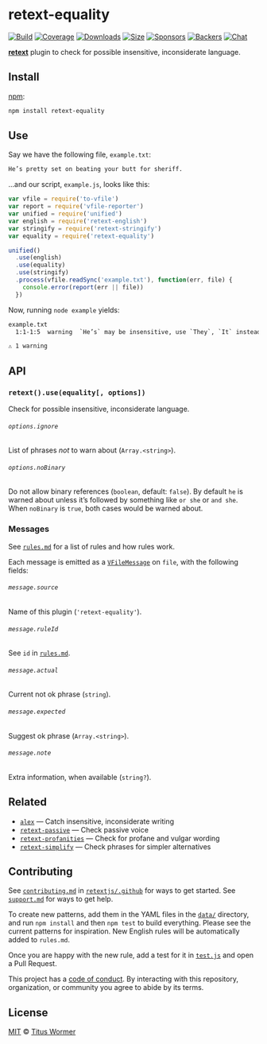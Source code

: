 # retext-equality

[![Build][build-badge]][build]
[![Coverage][coverage-badge]][coverage]
[![Downloads][downloads-badge]][downloads]
[![Size][size-badge]][size]
[![Sponsors][sponsors-badge]][collective]
[![Backers][backers-badge]][collective]
[![Chat][chat-badge]][chat]

[**retext**][retext] plugin to check for possible insensitive, inconsiderate
language.

## Install

[npm][]:

```sh
npm install retext-equality
```

## Use

Say we have the following file, `example.txt`:

```txt
He’s pretty set on beating your butt for sheriff.
```

…and our script, `example.js`, looks like this:

```js
var vfile = require('to-vfile')
var report = require('vfile-reporter')
var unified = require('unified')
var english = require('retext-english')
var stringify = require('retext-stringify')
var equality = require('retext-equality')

unified()
  .use(english)
  .use(equality)
  .use(stringify)
  .process(vfile.readSync('example.txt'), function(err, file) {
    console.error(report(err || file))
  })
```

Now, running `node example` yields:

```txt
example.txt
  1:1-1:5  warning  `He’s` may be insensitive, use `They`, `It` instead  he-she  retext-equality

⚠ 1 warning
```

## API

### `retext().use(equality[, options])`

Check for possible insensitive, inconsiderate language.

###### `options.ignore`

List of phrases *not* to warn about (`Array.<string>`).

###### `options.noBinary`

Do not allow binary references (`boolean`, default: `false`).
By default `he` is warned about unless it’s followed by something like `or she`
or `and she`.
When `noBinary` is `true`, both cases would be warned about.

### Messages

See [`rules.md`][rules] for a list of rules and how rules work.

Each message is emitted as a [`VFileMessage`][message] on `file`, with the
following fields:

###### `message.source`

Name of this plugin (`'retext-equality'`).

###### `message.ruleId`

See `id` in [`rules.md`][rules].

###### `message.actual`

Current not ok phrase (`string`).

###### `message.expected`

Suggest ok phrase (`Array.<string>`).

###### `message.note`

Extra information, when available (`string?`).

## Related

*   [`alex`](https://github.com/get-alex/alex)
    — Catch insensitive, inconsiderate writing
*   [`retext-passive`](https://github.com/retextjs/retext-passive)
    — Check passive voice
*   [`retext-profanities`](https://github.com/retextjs/retext-profanities)
    — Check for profane and vulgar wording
*   [`retext-simplify`](https://github.com/retextjs/retext-simplify)
    — Check phrases for simpler alternatives

## Contributing

See [`contributing.md`][contributing] in [`retextjs/.github`][health] for ways
to get started.
See [`support.md`][support] for ways to get help.

To create new patterns, add them in the YAML files in the [`data/`][script]
directory, and run `npm install` and then `npm test` to build everything.
Please see the current patterns for inspiration.
New English rules will be automatically added to `rules.md`.

Once you are happy with the new rule, add a test for it in [`test.js`][test] and
open a Pull Request.

This project has a [code of conduct][coc].
By interacting with this repository, organization, or community you agree to
abide by its terms.

## License

[MIT][license] © [Titus Wormer][author]

<!-- Definitions -->

[build-badge]: https://img.shields.io/travis/retextjs/retext-equality.svg

[build]: https://travis-ci.org/retextjs/retext-equality

[coverage-badge]: https://img.shields.io/codecov/c/github/retextjs/retext-equality.svg

[coverage]: https://codecov.io/github/retextjs/retext-equality

[downloads-badge]: https://img.shields.io/npm/dm/retext-equality.svg

[downloads]: https://www.npmjs.com/package/retext-equality

[size-badge]: https://img.shields.io/bundlephobia/minzip/retext-equality.svg

[size]: https://bundlephobia.com/result?p=retext-equality

[sponsors-badge]: https://opencollective.com/unified/sponsors/badge.svg

[backers-badge]: https://opencollective.com/unified/backers/badge.svg

[collective]: https://opencollective.com/unified

[chat-badge]: https://img.shields.io/badge/chat-spectrum-7b16ff.svg

[chat]: https://spectrum.chat/unified/retext

[npm]: https://docs.npmjs.com/cli/install

[health]: https://github.com/retextjs/.github

[contributing]: https://github.com/retextjs/.github/blob/HEAD/contributing.md

[support]: https://github.com/retextjs/.github/blob/HEAD/support.md

[coc]: https://github.com/retextjs/.github/blob/HEAD/code-of-conduct.md

[license]: license

[author]: https://wooorm.com

[retext]: https://github.com/retextjs/retext

[message]: https://github.com/vfile/vfile-message

[script]: script

[test]: test.js

[rules]: rules.md
